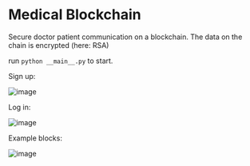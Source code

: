 # Medical Blockchain 
Secure doctor patient communication on a blockchain. The data on the chain is encrypted (here: RSA)

run `python __main__.py` to start.


Sign up:

![image](https://github.com/Johann4DL/Med-Blockchain/assets/103281292/fc6016c1-ffcd-4711-b5bb-35e78e4e3d70)



Log in:

![image](https://github.com/Johann4DL/Med-Blockchain/assets/103281292/48a8da70-9199-46dd-85b4-76d4c47479df)


Example blocks:

![image](https://github.com/Johann4DL/Med-Blockchain/assets/103281292/6516a9df-5277-4265-a53f-ae9516506cf2)







